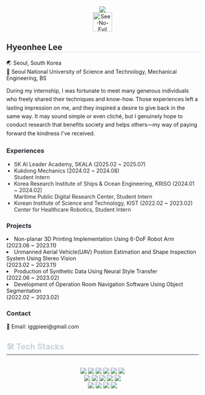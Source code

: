 <div align= "center">
    <img src="https://capsule-render.vercel.app/api?type=waving&color=0:ee9696,100:3aaad9&height=120&text=Behind%20the%20Code&animation=fadeIn&fontColor=ffffff&fontSize=40" />
</div>
<div align= "center">
    <img src="https://raw.githubusercontent.com/Tarikul-Islam-Anik/Animated-Fluent-Emojis/master/Emojis/Smilies/See-No-Evil%20Monkey.png" alt="See-No-Evil Monkey" width="50" height="50"/>
</div>

<div>
    <h2 style="border-bottom: 1px solid #d0d7de; color: #24292f;">Hyeonhee Lee</h2> 
    <p>🌏 Seoul, South Korea<br>
        🏫 Seoul National University of Science and Technology, Mechanical Engineering, BS
    </p>
    <p style="margin: 0; line-height: 1.6;"> 
        During my internship, I was fortunate to meet many generous individuals who freely shared their techniques and know-how. Those experiences left a lasting impression on me, and they inspired a desire to give back in the same way. It may sound simple or even cliché, but I genuinely hope to conduct research that benefits society and helps others—my way of paying forward the kindness I've received.
    </p>
    <h3 style="margin-top: 24px; color: #24292f; font-weight: 700;">Experiences</h3>
    <ul style="margin-top: 8px; padding-left: 20px; color: #24292f;">
        <li>SK AI Leader Academy, SKALA (2025.02 ~ 2025.07)
        </li>
        <li>Kukdong Mechanics (2024.02 ~ 2024.08)
            <br>Student Intern
        </li>
        <li>Korea Research Institute of Ships & Ocean Engineering, KRISO (2024.01 ~ 2024.02)
            <br>Maritime Public Digital Research Center, Student Intern
        </li>
        <li>Korean Institute of Science and Technology, KIST (2022.02 ~ 2023.02)
            <br>Center for Healthcare Robotics, Student Intern
        </li>
    </ul>
    <h3 style="margin-top: 24px; color: #24292f; font-weight: 700;">Projects</h3>
    <pr>
        <li>Non-planar 3D Printing Implementation Using 6-DoF Robot Arm 
            <br>(2023.06 ~ 2023.11)</li>
        <li>Unmanned Aerial Vehicle(UAV) Postion Estimation and Shape Inspection System Using Stereo Vision 
            <br>(2023.02 ~ 2023.11)</li>
        <li>Production of Synthetic Data Using Neural Style Transfer 
            <br>(2022.06 ~ 2023.02)</li>
        <li>Development of Operation Room Navigation Software Using Object Segmentation 
            <br>(2022.02 ~ 2023.02)</li>
    </pr>
    <h3 style="margin-top: 24px; color: #24292f; font-weight: 700;">Contact</h3>
    <pr>
        📧 Email: iggpieei@gmail.com
    </pr>
</div>


<div align= "left">
    <h2 style="border-bottom: 1px solid #21262d; color: #c9d1d9;"> 🛠️ Tech Stacks </h2> <br> 
    <div style="margin: 0 auto; text-align: center;" align= "center"> 
        <img src="https://img.shields.io/badge/C++-00599C?style=flat-square&logo=C%2B%2B&logoColor=white">
        <img src="https://img.shields.io/badge/C-A8B9CC?style=flat-square&logo=C&logoColor=white">
        <img src="https://img.shields.io/badge/C%23-239120?style=flat-square&logo=c-sharp&logoColor=white">
        <img src="https://img.shields.io/badge/Java-007396?style=flat-square&logo=Java&logoColor=white">
        <img src="https://img.shields.io/badge/MariaDB-003545?style=flat-square&logo=MariaDB&logoColor=white">
        <img src="https://img.shields.io/badge/Matlab-0076a8?style=flat-square&logo=Matlab&logoColor=white">
        <br/><img src="https://img.shields.io/badge/Javascript-F7DF1E?style=flat-square&logo=Javascript&logoColor=white">
        <img src="https://img.shields.io/badge/MySQL-4479A1?style=flat-square&logo=MySQL&logoColor=white">
        <img src="https://img.shields.io/badge/Python-3776AB?style=flat-square&logo=Python&logoColor=white">
        <img src="https://img.shields.io/badge/PyTorch-EE4C2C?style=flat-square&logo=PyTorch&logoColor=white">
        <img src="https://img.shields.io/badge/Notion-000000?style=flat-square&logo=Notion&logoColor=white">
        <br/><img src="https://img.shields.io/badge/SpringBoot-6DB33F?style=flat-square&logo=SpringBoot&logoColor=white">
        <img src="https://img.shields.io/badge/Slack-4A154B?style=flat-square&logo=Slack&logoColor=white">
        <img src="https://img.shields.io/badge/Vue.js-4FC08D?style=flat-square&logo=Vue.js&logoColor=white">
        <img src="https://img.shields.io/badge/Tensorflow-FF6F00?style=flat-square&logo=Tensorflow&logoColor=white">
    </div>
</div>
